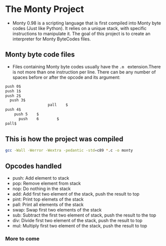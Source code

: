 # The Monty Project

* Monty 0.98 is a scripting language that is first compiled into Monty byte codes (Just like Python). It relies on a unique stack, with specific instructions to manipulate it. The goal of this project is to create an interpreter for Monty ByteCodes files.

## Monty byte code files
* Files containing Monty byte codes usually have the ```.m ``` extension.There is not more than one instruction per line. There can be any number of spaces before or after the opcode and its argument:

```bash
push 0$
push 1$
push 2$
  push 3$
                   pall    $
push 4$
    push 5    $
      push    6        $
pall$
```

## This is how the project was compiled

```bash
gcc -Wall -Werror -Wextra -pedantic -std=c89 *.c -o monty
```
## Opcodes handled
* push: Add element to stack
* pop: Remove element from stack
* nop: Do nothing in the stack
* add: Add first two element of the stack, push the result to top
* pint: Print top elemets of the stack
* pall: Print all elements of the stack
* swap: Swap first two elements of the stack
* sub: Subtract the first two element of stack, push the result to the top
* div: Divide first two element of the stack, push the result to top
* mul: Multiply first two element of the stack, push the result to top
### More to come

